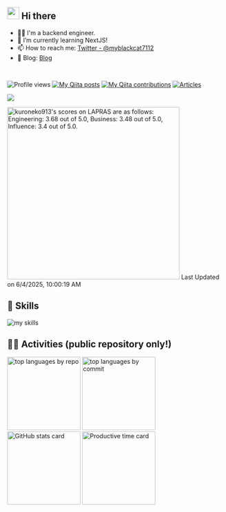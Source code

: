 ## <img src="https://media.giphy.com/media/hvRJCLFzcasrR4ia7z/giphy.gif" width="28"> Hi there

- 🧑‍💻 I'm a backend engineer.
- 🌱 I’m currently learning NextJS!
- 📫 How to reach me: [Twitter - @myblackcat7112](https://twitter.com/myblackcat7112)
- 📒 Blog: [Blog](myblackcat913.com) 
<br>

![Profile views](https://komarev.com/ghpvc/?username=kuroneko913&color=green)
[![My Qiita posts](https://qiita-badge.apiapi.app/s/myblackcat7112/posts.svg)](http://qiita.com/myblackcat7112)
[![My Qiita contributions](https://qiita-badge.apiapi.app/s/myblackcat7112/contributions.svg)](http://qiita.com/myblackcat7112)
[![Articles](https://badgen.org/img/zenn/kuroneko913/articles?style=plastic)](https://zenn.dev/kuroneko913)

![](https://github-profile-summary-cards.vercel.app/api/cards/profile-details?username=kuroneko913&theme=github_dark)

<!--START_SECTION:lapras-card-->
<p ><a href="https://lapras.com/public/kuroneko913" target="_blank" rel="noopener noreferrer"><img alt="kuroneko913's scores on LAPRAS are as follows: Engineering: 3.68 out of 5.0, Business: 3.48 out of 5.0, Influence: 3.4 out of 5.0." src="https://lapras-card-generator.vercel.app/api/svg?e=3.68&b=3.48&i=3.4&b1=%23020E27&b2=%230E5593&i1=%23030E21&i2=%231688BF&l=en" width="400" ></a>  
Last Updated on 6/4/2025, 10:00:19 AM</p>
<!--END_SECTION:lapras-card-->

<!-- ライトモート：theme=light, ダークモート：theme=dark -->
<!-- アイコンの選択肢一覧：https://arc.net/l/quote/zizyykfh -->
## 🌱 Skills
<img alt="my skills" src="https://skillicons.dev/icons?theme=dark&perline=7&i=html,css,js,ts,react,python,docker,aws,laravel" />
<br>

## 🏃‍♀️ Activities (public repository only!)
<div align="left"> 
  <img alt="top languages by repo" height="170px" src="http://github-profile-summary-cards.vercel.app/api/cards/repos-per-language?username=kuroneko913&theme=github_dark" />
  <img alt="top languages by commit" height="170px" src="http://github-profile-summary-cards.vercel.app/api/cards/most-commit-language?username=kuroneko913&theme=github_dark" />
</div>
<div align="left">
  <img alt="GitHub stats card" height="170px" src="http://github-profile-summary-cards.vercel.app/api/cards/stats?username=kuroneko913&theme=github_dark&layout=compact" />
  <img alt="Productive time card" height="170px" src="http://github-profile-summary-cards.vercel.app/api/cards/productive-time?username=kuroneko913&theme=github_dark&utcOffset=9" />
</div>

